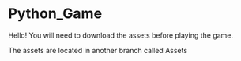 # Python_Game
Hello!
You will need to download the assets before playing the game.

The assets are located in another branch called Assets

